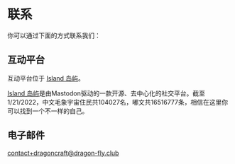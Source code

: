 # 联系

你可以通过下面的方式联系我们：

## 互动平台

互动平台位于 [Island 岛屿](https://mast.dragon-fly.club/about)。

[Island 岛屿](https://mast.dragon-fly.club/about)是由Mastodon驱动的一款开源、去中心化的社交平台。截至1/21/2022，中文毛象宇宙住民共104027名，嘟文共16516777条，相信在这里你可以找到一个不一样的自己。

## 电子邮件

[contact+dragoncraft@dragon-fly.club](mailto:contact+dragoncraft@dragon-fly.club)